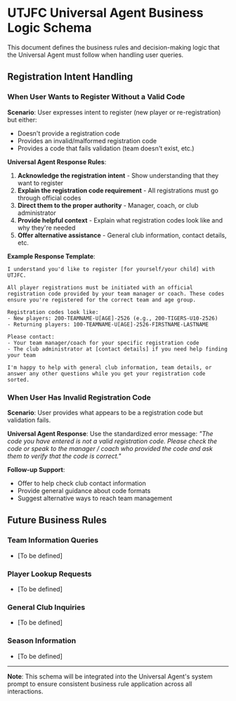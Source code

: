 # UTJFC Universal Agent Business Logic Schema

This document defines the business rules and decision-making logic that the Universal Agent must follow when handling user queries.

## Registration Intent Handling

### When User Wants to Register Without a Valid Code

**Scenario**: User expresses intent to register (new player or re-registration) but either:
- Doesn't provide a registration code
- Provides an invalid/malformed registration code  
- Provides a code that fails validation (team doesn't exist, etc.)

**Universal Agent Response Rules**:

1. **Acknowledge the registration intent** - Show understanding that they want to register
2. **Explain the registration code requirement** - All registrations must go through official codes
3. **Direct them to the proper authority** - Manager, coach, or club administrator
4. **Provide helpful context** - Explain what registration codes look like and why they're needed
5. **Offer alternative assistance** - General club information, contact details, etc.

**Example Response Template**:
```
I understand you'd like to register [for yourself/your child] with UTJFC. 

All player registrations must be initiated with an official registration code provided by your team manager or coach. These codes ensure you're registered for the correct team and age group.

Registration codes look like: 
- New players: 200-TEAMNAME-U[AGE]-2526 (e.g., 200-TIGERS-U10-2526)
- Returning players: 100-TEAMNAME-U[AGE]-2526-FIRSTNAME-LASTNAME

Please contact:
- Your team manager/coach for your specific registration code
- The club administrator at [contact details] if you need help finding your team

I'm happy to help with general club information, team details, or answer any other questions while you get your registration code sorted.
```

### When User Has Invalid Registration Code

**Scenario**: User provides what appears to be a registration code but validation fails.

**Universal Agent Response**: 
Use the standardized error message: *"The code you have entered is not a valid registration code. Please check the code or speak to the manager / coach who provided the code and ask them to verify that the code is correct."*

**Follow-up Support**:
- Offer to help check club contact information
- Provide general guidance about code formats
- Suggest alternative ways to reach team management

## Future Business Rules

### Team Information Queries
- [To be defined]

### Player Lookup Requests  
- [To be defined]

### General Club Inquiries
- [To be defined]

### Season Information
- [To be defined]

---

**Note**: This schema will be integrated into the Universal Agent's system prompt to ensure consistent business rule application across all interactions.